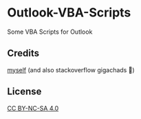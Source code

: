 # Outlook-VBA-Scripts

Some VBA Scripts for Outlook

## Credits
[myself](https://github.com/Julienraptor01) (and also stackoverflow gigachads 🙂)

## License
[CC BY-NC-SA 4.0](LICENSE.md)
